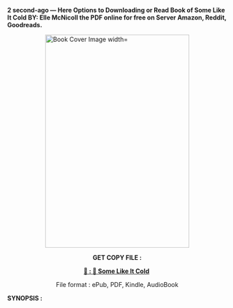 <p><strong>2 second-ago &mdash; Here Options to Downloading or Read Book of Some Like It Cold BY: Elle McNicoll the PDF online for free on Server Amazon, Reddit, Goodreads.</strong></p><p><a href="https://uk.ebookarea.xyz/?book=203578890-some-like-it-cold"><img style="display: block; margin-left: auto; margin-right: auto;" src="https://i.gr-assets.com/images/S/compressed.photo.goodreads.com/books/1707344228l/203578890.jpg" alt="Book Cover Image width=" width="330" height="488" /></a></p><p style="text-align: center;"><strong>GET COPY FILE :</strong></p><p style="text-align: center;"><strong><a href="https://uk.ebookarea.xyz/?book=203578890-some-like-it-cold" target="_blank" rel="noopener">📢 : 🔗 Some Like It Cold</a>&nbsp;</strong></p><p style="text-align: center;">File format : ePub, PDF, Kindle, AudioBook</p><p><strong>SYNOPSIS :</strong></p><p></p>
